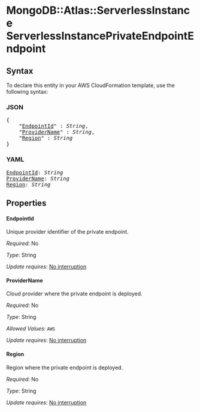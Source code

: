 # MongoDB::Atlas::ServerlessInstance ServerlessInstancePrivateEndpointEndpoint

## Syntax

To declare this entity in your AWS CloudFormation template, use the following syntax:

### JSON

<pre>
{
    "<a href="#endpointid" title="EndpointId">EndpointId</a>" : <i>String</i>,
    "<a href="#providername" title="ProviderName">ProviderName</a>" : <i>String</i>,
    "<a href="#region" title="Region">Region</a>" : <i>String</i>
}
</pre>

### YAML

<pre>
<a href="#endpointid" title="EndpointId">EndpointId</a>: <i>String</i>
<a href="#providername" title="ProviderName">ProviderName</a>: <i>String</i>
<a href="#region" title="Region">Region</a>: <i>String</i>
</pre>

## Properties

#### EndpointId

Unique provider identifier of the private endpoint.


_Required_: No

_Type_: String

_Update requires_: [No interruption](https://docs.aws.amazon.com/AWSCloudFormation/latest/UserGuide/using-cfn-updating-stacks-update-behaviors.html#update-no-interrupt)

#### ProviderName

Cloud provider where the private endpoint is deployed.


_Required_: No

_Type_: String

_Allowed Values_: <code>AWS</code>

_Update requires_: [No interruption](https://docs.aws.amazon.com/AWSCloudFormation/latest/UserGuide/using-cfn-updating-stacks-update-behaviors.html#update-no-interrupt)

#### Region

Region where the private endpoint is deployed.


_Required_: No

_Type_: String

_Update requires_: [No interruption](https://docs.aws.amazon.com/AWSCloudFormation/latest/UserGuide/using-cfn-updating-stacks-update-behaviors.html#update-no-interrupt)

